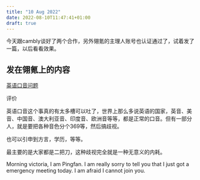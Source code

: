 ```yaml
---
title: "10 Aug 2022"
date: 2022-08-10T11:47:41+01:00
draft: true
---
```



今天跟cambly谈好了两个合作，另外翎氪的主理人账号也认证通过了，试着发了一篇，以后看看效果。



## 发在翎氪上的内容
[英语口音问题](https://www.zhihu.com/question/40126184/answer/2616913281)

评价

英语口音这个事真的有太多槽可以吐了，世界上那么多说英语的国家，英音、美音、中国音、澳大利亚音、印度音、欧洲音等等，都是正常的口音。但有一部分人，就是要把各种音色分个369等，然后搞歧视。

也可以引申到方言，学历，等等。

最主要的是大家都是二把刀，这种歧视完全就是一种无意义的内耗。


Morning victoria, I am Pingfan. I am really sorry to tell you that I just got a emergency meeting today. I am afraid I cannot join you. 

